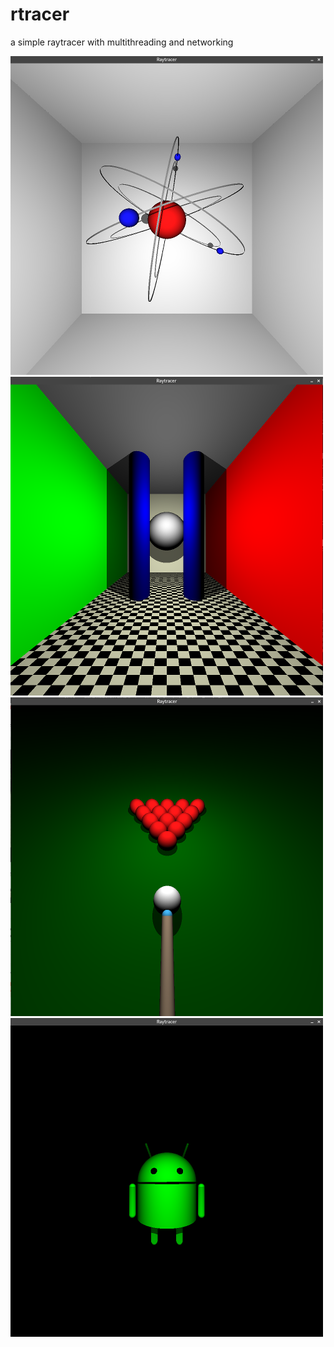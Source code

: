 # rtracer
a simple raytracer with multithreading and networking

![alt text][atome] ![alt text][scene]
![alt text][pool] ![alt text][android]

[atome]: ./screenshot/atome.png
[android]: ./screenshot/android.png
[pool]: ./screenshot/pool.png
[scene]: ./screenshot/scene.png